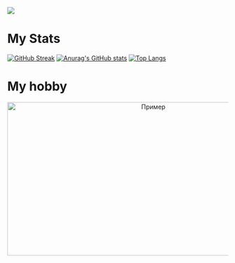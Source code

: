 ![](https://github.com/DelStez/DelStez/blob/main/header.png)

# My Stats
[![GitHub Streak](http://github-readme-streak-stats.herokuapp.com?user=DelStez&theme=merko&date_format=M%20j%5B%2C%20Y%5D&hide_border=true)](https://git.io/streak-stats)
[![Anurag's GitHub stats](https://github-readme-stats.vercel.app/api?username=DelStez&show_icons=true&theme=merko&hide_border=true)](https://github.com/DelStez/github-readme-stats)
[![Top Langs](https://github-readme-stats.vercel.app/api/top-langs/?username=DelStez&show_icons=true&theme=merko&layout=compact&hide_border=true)](https://github.com/DelStez/github-readme-stats)

# My hobby
<div align="Center">
  <a href="https://app.hackthebox.com/profile/534140"><img src="https://user-images.githubusercontent.com/50168261/161277954-ddbeb96a-3d65-4a69-a542-413456999313.png" width="650" 
  height="350" alt="Пример"></a>
  </div>
